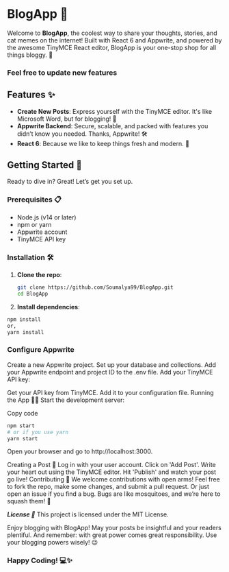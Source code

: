 # BlogApp 🚀

Welcome to **BlogApp**, the coolest way to share your thoughts, stories, and cat memes on the internet! Built with React 6 and Appwrite, and powered by the awesome TinyMCE React editor, BlogApp is your one-stop shop for all things bloggy. 🎉

### Feel free to update new features
## Features ✨

- **Create New Posts**: Express yourself with the TinyMCE editor. It's like Microsoft Word, but for blogging! 📝
- **Appwrite Backend**: Secure, scalable, and packed with features you didn’t know you needed. Thanks, Appwrite! 🛠️
- **React 6**: Because we like to keep things fresh and modern. 🍃

## Getting Started 🚀

Ready to dive in? Great! Let’s get you set up.

### Prerequisites 📋

- Node.js (v14 or later)
- npm or yarn
- Appwrite account
- TinyMCE API key

### Installation 🛠️

1. **Clone the repo**:
   ```sh
   git clone https://github.com/Soumalya99/BlogApp.git
   cd BlogApp


2. **Install dependencies**:

```sh
npm install
or,
yarn install
```

### Configure Appwrite

Create a new Appwrite project.
Set up your database and collections.
Add your Appwrite endpoint and project ID to the .env file.
Add your TinyMCE API key:

Get your API key from TinyMCE.
Add it to your configuration file.
Running the App 🏃‍♂️
Start the development server:

Copy code
```sh
npm start
# or if you use yarn
yarn start
```
Open your browser and go to http://localhost:3000.

Creating a Post 📝
Log in with your user account.
Click on 'Add Post'.
Write your heart out using the TinyMCE editor.
Hit 'Publish' and watch your post go live!
Contributing 🤝
We welcome contributions with open arms! Feel free to fork the repo, make some changes, and submit a pull request. Or just open an issue if you find a bug. Bugs are like mosquitoes, and we’re here to squash them! 🐛

***License 📜***
This project is licensed under the MIT License.

Enjoy blogging with BlogApp! May your posts be insightful and your readers plentiful. And remember: with great power comes great responsibility. Use your blogging powers wisely! 😉

### Happy Coding! 💻✨
